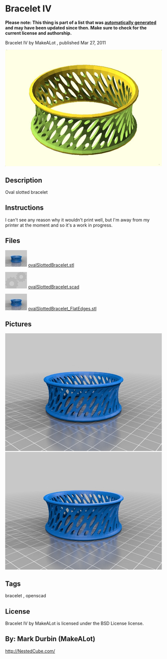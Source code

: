 Bracelet IV
===============
**Please note: This thing is part of a list that was [automatically generated](https://github.com/carlosgs/export-things) and may have been updated since then. Make sure to check for the current license and authorship.**  

Bracelet IV  by MakeALot , published Mar 27, 2011

![Image](img/ovalSlottedBracelet_display_large_display_large.jpg)

Description
--------
Oval slotted bracelet

Instructions
--------
I can't see any reason why it wouldn't print well, but I'm away from my printer at the moment and so it's a work in progress.

Files
--------
[![Image](img/ovalSlottedBracelet_preview_tinycard.jpg)](ovalSlottedBracelet.stl)
 [ ovalSlottedBracelet.stl](ovalSlottedBracelet.stl)  

[![Image](img/Gears_preview_tinycard.jpg)](ovalSlottedBracelet.scad)
 [ ovalSlottedBracelet.scad](ovalSlottedBracelet.scad)  

[![Image](img/ovalSlottedBracelet_FlatEdges_preview_tinycard.jpg)](ovalSlottedBracelet_FlatEdges.stl)
 [ ovalSlottedBracelet_FlatEdges.stl](ovalSlottedBracelet_FlatEdges.stl)  



Pictures
--------
![Image](img/ovalSlottedBracelet_display_large.jpg)
![Image](img/ovalSlottedBracelet_FlatEdges_display_large.jpg)


Tags
--------
bracelet , openscad  

  

License
--------
Bracelet IV by MakeALot is licensed under the BSD License license.  



By: Mark Durbin (MakeALot)
--------
<http://NestedCube.com/>